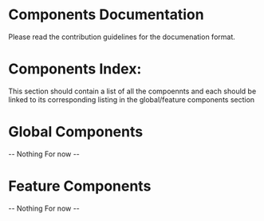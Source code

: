 # Components Documentation

Please read the contribution guidelines for the documenation format.

# Components Index:

This section should contain a list of all the compoennts and each should be linked to its corresponding listing in the global/feature components section

# Global Components

-- Nothing For now -- <!-- Remove this when you create a component -->

# Feature Components

-- Nothing For now -- <!-- Remove this when you create a component -->
